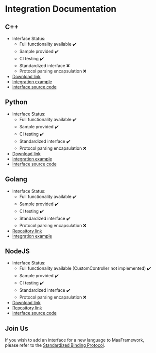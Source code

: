 # Integration Documentation

## C++

- Interface Status:
  - Full functionality available ✔️
  - Sample provided ✔️
  - CI testing ✔️
  - Standardized interface ❌
  - Protocol parsing encapsulation ❌
- [Download link](https://github.com/MaaXYZ/MaaFramework/releases)
- [Integration example](../../sample/cpp/main.cpp)
- [Interface source code](https://github.com/MaaXYZ/MaaFramework/tree/main/include)

## Python

- Interface Status:
  - Full functionality available ✔️
  - Sample provided ✔️
  - CI testing ✔️
  - Standardized interface ✔️
  - Protocol parsing encapsulation ❌
- [Download link](https://pypi.org/project/MaaFw/)
- [Integration example](../../sample/python/__main__.py)
- [Interface source code](https://github.com/MaaXYZ/MaaFramework/tree/main/source/binding/Python)


## Golang

- Interface Status:
  - Full functionality available ✔️
  - Sample provided ✔️
  - CI testing ✔️
  - Standardized interface ✔️
  - Protocol parsing encapsulation ❌
- [Repository link](https://github.com/MaaXYZ/maa-framework-go)
- [Integration example](https://github.com/MaaXYZ/maa-framework-go/tree/main/examples)

## NodeJS

- Interface Status:
  - Full functionality available (CustomController not implemented) ✔️
  - Sample provided ✔️
  - CI testing ✔️
  - Standardized interface ✔️
  - Protocol parsing encapsulation ❌
- [Download link](https://npmjs.com/@nekosu/maa-node)
- [Repository link](https://github.com/neko-para/maa-node)
- [Interface source code](https://github.com/neko-para/maa-node/blob/main/sample/simpleLauncher.ts)

## Join Us

If you wish to add an interface for a new language to MaaFramework, please refer to the [Standardized Binding Protocol](4.2-StandardizedBindingProtocol.md).
